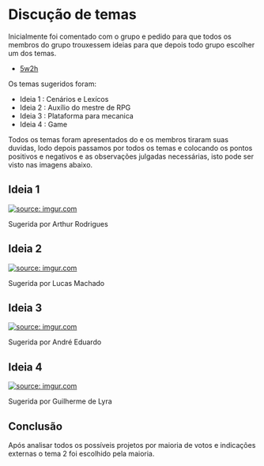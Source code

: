 # Discução de temas

Inicialmente foi comentado com o grupo e pedido para que todos os membros do grupo trouxessem ideias para que depois todo grupo escolher um dos temas.

- [5w2h](./5w2h.md)

Os temas sugeridos foram:
    
* Ideia 1 : Cenários e Lexícos
* Ideia 2 : Auxílio do mestre de RPG
* Ideia 3 : Plataforma para mecanica
* Ideia 4 : Game

Todos os temas foram apresentados do e os membros tiraram suas duvidas, lodo depois passamos por todos os temas e colocando os pontos positivos e negativos e as observações julgadas necessárias, isto pode ser visto nas imagens abaixo.

## Ideia 1 

<a href="https://imgur.com/FIwPP9O"><img src="https://i.imgur.com/FIwPP9O.jpg" title="source: imgur.com" /></a>

Sugerida por Arthur Rodrigues

## Ideia 2

<a href="https://imgur.com/iCAehfR"><img src="https://i.imgur.com/iCAehfR.jpg" title="source: imgur.com" /></a>

Sugerida por Lucas Machado

## Ideia 3 

<a href="https://imgur.com/0pYdAZW"><img src="https://i.imgur.com/0pYdAZW.jpg" title="source: imgur.com" /></a>

Sugerida por André Eduardo

## Ideia 4

<a href="https://imgur.com/Hcde0nk"><img src="https://i.imgur.com/Hcde0nk.jpg" title="source: imgur.com" /></a>

Sugerida por Guilherme de Lyra

## Conclusão

Após analisar todos os possíveis projetos por maioria de votos e indicações externas o tema 2 foi escolhido pela maioria.
